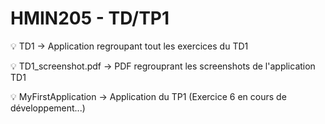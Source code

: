 # HMIN205 - TD/TP1

:bulb: TD1 &rarr; Application regroupant tout les exercices du TD1

:bulb: TD1_screenshot.pdf &rarr; PDF regrouprant les screenshots de l'application TD1

:bulb: MyFirstApplication &rarr; Application du TP1 (Exercice 6 en cours de développement...)
